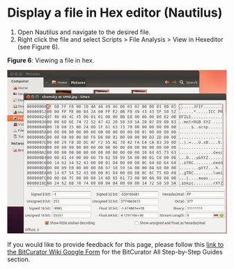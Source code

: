 Display a file in Hex editor (Nautilus)
=======================================





1. Open Nautilus and navigate to the desired file.
2. Right click the file and select Scripts > File Analysis > View in Hexeditor (see Figure 6).

**Figure 6**: Viewing a file in hex.

![Nautilus6.jpg](attachments/Nautilus6.jpg)







 If you would like to provide feedback for this page, please follow this [link to the BitCurator Wiki Google Form](https://docs.google.com/forms/d/e/1FAIpQLSelmRx1VmgDEg3dU5_8cXZy9MZ5v8_sAl-Ur2nPFLAi6Lvu2w/viewform?usp=sf_link) for the BitCurator All Step-by-Step Guides section.


